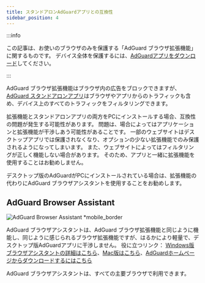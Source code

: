 ```yaml
---
title: スタンドアロンAdGuardアプリとの互換性
sidebar_position: 4
---
```


:::info

この記事は、お使いのブラウザのみを保護する「AdGuard ブラウザ拡張機能」に関するものです。 デバイス全体を保護するには、[AdGuardアプリをダウンロード](https://agrd.io/download-kb-adblock)してください。

:::

AdGuard ブラウザ拡張機能はブラウザ内の広告をブロックできますが、[AdGuard スタンドアロンアプリ](/adguard-browser-extension/comparison-standalone)はブラウザやアプリからのトラフィックも含め、デバイス上のすべてのトラフィックをフィルタリングできます。

拡張機能とスタンドアロンアプリの両方をPCにインストールする場合、互換性の問題が発生する可能性があります。 問題は、場合によってはアプリケーションと拡張機能が干渉しあう可能性があることです。 一部のウェブサイトはデスクトップアプリでは保護されなくなり、オプションの少ない拡張機能でのみ保護されるようになってしまいます。 また、ウェブサイトによってはフィルタリングが正しく機能しない場合があります。 そのため、アプリと一緒に拡張機能を使用することはお勧めしません。

デスクトップ版のAdGuardがPCにインストールされている場合は、拡張機能の代わりにAdGuard ブラウザアシスタントを使用することをお勧めします。

## AdGuard Browser Assistant

![AdGuard Browser Assistant \*mobile\_border](https://cdn.adtidy.org/content/kb/ad_blocker/browser_extension/ad_blocker_browser_extension_assistant.png)

AdGuard ブラウザアシスタントは、AdGuard ブラウザ拡張機能と同じように機能し、同じように感じられるブラウザ拡張機能ですが、はるかにより軽量で、デスクトップ版AdGuardアプリに干渉しません。 役に立つリンク： [Windows版ブラウザアシスタントの詳細はこちら](/adguard-for-windows/browser-assistant)、[Mac版はこちら](/adguard-for-mac/features/browser-assistant)、[AdGuardホームページからダウンロードするにはこちら](https://adguard.com/adguard-assistant/overview.html)

AdGuard ブラウザアシスタントは、すべての主要ブラウザで利用できます。
